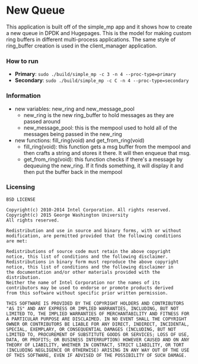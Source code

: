 # New Queue

This application is built off of the simple_mp app and it shows how to create a new queue in DPDK and Hugepages.
This is the model for making custom ring buffers in different
multi-process applications.  The same style of ring_buffer creation is
used in the client_manager application.

### How to run
  - **Primary**: `sudo ./build/simple_mp -c 3 -n 4 --proc-type=primary`
  - **Secondary**: `sudo ./build/simple_mp -c C -n 4 --proc-type=secondary`

### Information
  - new variables: new_ring and new_message_pool
    + new_ring is the new ring_buffer to hold messages as they are
      passed around
    + new_message_pool: this is the mempool used to hold all of the
      messages being passed in the new_ring
  - new functions: fill_ring(void) and get_from_ring(void)
    + fill_ring(void): this function gets a msg buffer from the mempool
      and then crafts a string and stores it there. It will then enqueue that msg.
    + get_from_ring(void): this function checks if there's a message by
      dequeuing the new_ring. If it finds something, it will display it
and then put the buffer back in the mempool

### Licensing

```
BSD LICENSE

Copyright(c) 2010-2014 Intel Corporation. All rights reserved.
Copyright(c) 2015 George Washington University
All rights reserved.

Redistribution and use in source and binary forms, with or without
modification, are permitted provided that the following conditions
are met:

Redistributions of source code must retain the above copyright
notice, this list of conditions and the following disclaimer.
Redistributions in binary form must reproduce the above copyright
notice, this list of conditions and the following disclaimer in
the documentation and/or other materials provided with the
distribution.
Neither the name of Intel Corporation nor the names of its
contributors may be used to endorse or promote products derived
from this software without specific prior written permission.

THIS SOFTWARE IS PROVIDED BY THE COPYRIGHT HOLDERS AND CONTRIBUTORS
"AS IS" AND ANY EXPRESS OR IMPLIED WARRANTIES, INCLUDING, BUT NOT
LIMITED TO, THE IMPLIED WARRANTIES OF MERCHANTABILITY AND FITNESS FOR
A PARTICULAR PURPOSE ARE DISCLAIMED. IN NO EVENT SHALL THE COPYRIGHT
OWNER OR CONTRIBUTORS BE LIABLE FOR ANY DIRECT, INDIRECT, INCIDENTAL,
SPECIAL, EXEMPLARY, OR CONSEQUENTIAL DAMAGES (INCLUDING, BUT NOT
LIMITED TO, PROCUREMENT OF SUBSTITUTE GOODS OR SERVICES; LOSS OF USE,
DATA, OR PROFITS; OR BUSINESS INTERRUPTION) HOWEVER CAUSED AND ON ANY
THEORY OF LIABILITY, WHETHER IN CONTRACT, STRICT LIABILITY, OR TORT
(INCLUDING NEGLIGENCE OR OTHERWISE) ARISING IN ANY WAY OUT OF THE USE
OF THIS SOFTWARE, EVEN IF ADVISED OF THE POSSIBILITY OF SUCH DAMAGE.
```
